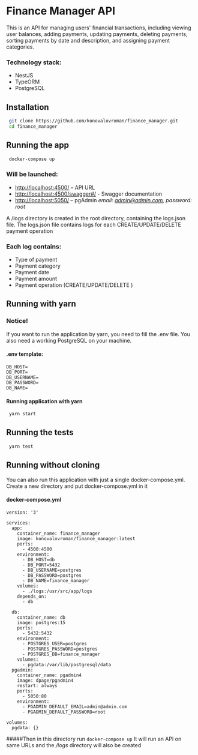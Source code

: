 # Finance Manager API
This is an API for managing users' financial transactions, including viewing user balances, adding payments, updating payments, deleting payments, sorting payments by date and description, and assigning payment categories.

### Technology stack:
* NestJS
* TypeORM
* PostgreSQL

## Installation

```bash
 git clone https://github.com/konovalovroman/finance_manager.git
 cd finance_manager
```

## Running the app
```bash
 docker-compose up
```
### Will be launched:
* [http://localhost:4500/](http://localhost:4500/) – API URL
* [http://localhost:4500/swagger#/](http://localhost:4500/swagger#/) - Swagger documentation
* [http://localhost:5050/](http://localhost:5050/) – pgAdmin *email: admin@admin.com, password: root*


A /logs directory is created in the root directory, containing the logs.json file. The logs.json file contains logs for each CREATE/UPDATE/DELETE payment operation
### Each log contains:
* Type of payment
* Payment category
* Payment date
* Payment amount
* Payment operation (CREATE/UPDATE/DELETE )

## Running with yarn
### Notice!
If you want to run the application by yarn, you need to fill the .env file. You also need a working PostgreSQL on your machine.
#### .env template:
```
DB_HOST=
DB_PORT=
DB_USERNAME=
DB_PASSWORD=
DB_NAME=
```
#### Running application with yarn
```bash
 yarn start
```

## Running the tests
```bash
 yarn test
```

## Running without cloning
You can also run this application with just a single docker-compose.yml. Create a new directory and put docker-compose.yml in it
#### docker-compose.yml
```
version: '3'

services:
  app:
    container_name: finance_manager
    image: konovalovroman/finance_manager:latest
    ports:
      - 4500:4500
    environment:
      - DB_HOST=db
      - DB_PORT=5432
      - DB_USERNAME=postgres
      - DB_PASSWORD=postgres
      - DB_NAME=finance_manager
    volumes:
      - ./logs:/usr/src/app/logs
    depends_on:
      - db
    
  db:
    container_name: db
    image: postgres:15
    ports:
      - 5432:5432
    environment:
      - POSTGRES_USER=postgres
      - POSTGRES_PASSWORD=postgres
      - POSTGRES_DB=finance_manager
    volumes:
      - pgdata:/var/lib/postgresql/data
  pgadmin:
    container_name: pgadmin4
    image: dpage/pgadmin4
    restart: always
    ports:
      - 5050:80
    environment:
      - PGADMIN_DEFAULT_EMAIL=admin@admin.com
      - PGADMIN_DEFAULT_PASSWORD=root

volumes:
  pgdata: {}
```

#####Then in this directory run `docker-compose up`
It will run an API on same URLs and the */logs* directory will also be created
